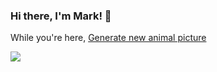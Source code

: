 ### Hi there, I'm Mark! 👋

While you're here, [Generate new animal picture](https://github.com/mbaula/mbaula/issues/new?assignees=&labels=newAnimalImage%7C&title=newAnimalImage%7C&template=new-animal-image.md&body=Just+click+submit+new+issue+without+changing+the+title+and+a+new+animal+picture+will+be+generated)

<!--
**mbaula/mbaula** is a ✨ _special_ ✨ repository because its `README.md` (this file) appears on your GitHub profile.

Here are some ideas to get you started:

- 🔭 I’m currently working on ...
- 🌱 I’m currently learning ...
- 👯 I’m looking to collaborate on ...
- 🤔 I’m looking for help with ...
- 💬 Ask me about ...
- 📫 How to reach me: ...
- 😄 Pronouns: ...
- ⚡ Fun fact: ...
-->

<img src="https://images.unsplash.com/photo-1484557985045-edf25e08da73?crop=entropy&cs=tinysrgb&fit=max&fm=jpg&ixid=Mnw0NDU5Nzd8MHwxfHJhbmRvbXx8fHx8fHx8fDE2ODM2NjI5OTQ&ixlib=rb-4.0.3&q=80&w=1080">
